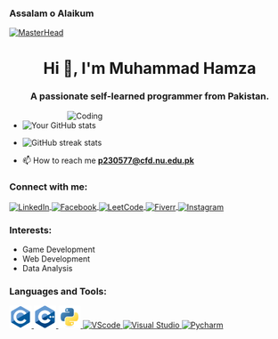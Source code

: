 ### Assalam o Alaikum

[![MasterHead](https://mir-s3-cdn-cf.behance.net/project_modules/fs/54b6c068097599.5b50bca476b9b.gif)](https://hamzza07x.io)
<h1 align="center">Hi 👋, I'm Muhammad Hamza</h1>
<h3 align="center">A passionate self-learned programmer from Pakistan.</h3>
<img align="right" alt="Coding" width="400" src="https://camo.githubusercontent.com/4d9f5ecceb711eec6e2018f38a5677dc657c9738d4a65ba3b928c41c0a45b439/68747470733a2f2f6d69726f2e6d656469756d2e636f6d2f6d61782f313336302f302a37513379765349765f7430696f4a2d5a2e676966">

- ![Your GitHub stats](https://github-readme-stats.vercel.app/api?username=hamzza07x&show_icons=true&theme=radical)
- ![GitHub streak stats](https://github-readme-streak-stats.herokuapp.com/?user=hamzza07x&theme=radical)

- 📫 How to reach me **p230577@cfd.nu.edu.pk**

<h3 align="left">Connect with me:</h3>
<p align="left">
  <a href="https://www.linkedin.com/in/muhammad-hamza-b254a0292" target="blank">
    <img align="center" src="https://raw.githubusercontent.com/rahuldkjain/github-profile-readme-generator/master/src/images/icons/Social/linked-in-alt.svg" alt="LinkedIn" height="30" width="40" />
  </a>
  <a href="https://www.facebook.com/hafmtmzi?mibextid=zbwkwl" target="blank">
    <img align="center" src="https://raw.githubusercontent.com/rahuldkjain/github-profile-readme-generator/master/src/images/icons/Social/facebook.svg" alt="Facebook" height="30" width="40" />
  </a>
  <a href="https://www.leetcode.com/hamzza07x" target="blank">
    <img align="center" src="https://raw.githubusercontent.com/rahuldkjain/github-profile-readme-generator/master/src/images/icons/Social/leet-code.svg" alt="LeetCode" height="30" width="40" />
  </a>
  <a href="https://www.fiverr.com/ham_zza" target="blank">
    <img align="center" src="https://encrypted-tbn0.gstatic.com/images?q=tbn:ANd9GcT3Cpx0-4GyPNTT06JUFrqz9tGBaPOZPfc7gw&s" alt="Fiverr" height="30" width="40" />
  </a>
  <a href="https://www.instagram.com/9h0st41" target="blank">
    <img align="center" src="https://upload.wikimedia.org/wikipedia/commons/9/95/Instagram_logo_2022.svg" alt="Instagram" height="30" width="40" />
  </a>
</p>

<h3 align="left">Interests:</h3>
<ul>
  <li>Game Development</li>
  <li>Web Development</li>
  <li>Data Analysis</li>
</ul>

<h3 align="left">Languages and Tools:</h3>
<p align="left"> 
  <a href="https://www.cprogramming.com/" target="_blank" rel="noreferrer">
    <img src="https://raw.githubusercontent.com/devicons/devicon/master/icons/c/c-original.svg" alt="C" width="40" height="40"/> 
  </a>
  <a href="https://www.w3schools.com/cpp/" target="_blank" rel="noreferrer">
    <img src="https://raw.githubusercontent.com/devicons/devicon/master/icons/cplusplus/cplusplus-original.svg" alt="C++" width="40" height="40"/> 
  </a>
  <a href="https://www.python.org" target="_blank" rel="noreferrer">
    <img src="https://raw.githubusercontent.com/devicons/devicon/master/icons/python/python-original.svg" alt="Python" width="40" height="40"/> 
  </a> 
   <a href="https://code.visualstudio.com/" target="_blank" rel="noreferrer">
    <img src="https://w7.pngwing.com/pngs/512/824/png-transparent-visual-studio-code-hd-logo-thumbnail.png" alt="VScode" width="40" height="40"/> 
  </a> 
   <a href="https://visualstudio.microsoft.com/vs/community/" target="_blank" rel="noreferrer">
    <img src="https://w7.pngwing.com/pngs/249/874/png-transparent-microsoft-visual-studio-express-integrated-development-environment-computer-software-microsoft-purple-angle-text-thumbnail.png" alt="Visual Studio" width="40" height="40"/> 
  </a> 
   <a href="https://www.jetbrains.com/pycharm/" target="_blank" rel="noreferrer">
    <img src="https://w7.pngwing.com/pngs/744/475/png-transparent-intellij-pycharm-macos-bigsur-icon-thumbnail.png" alt="Pycharm" width="40" height="40"/> 
  </a> 
</p>
